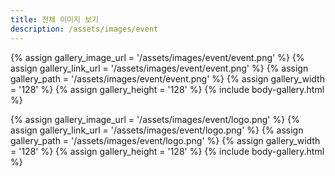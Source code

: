 ```yaml
---
title: 전체 이미지 보기
description: /assets/images/event
---
```




{% assign gallery_image_url = '/assets/images/event/event.png' %}
{% assign gallery_link_url = '/assets/images/event/event.png' %}
{% assign gallery_path = '/assets/images/event/event.png' %}
{% assign gallery_width = '128'  %}
{% assign gallery_height = '128'  %}
{% include body-gallery.html %}

{% assign gallery_image_url = '/assets/images/event/logo.png' %}
{% assign gallery_link_url = '/assets/images/event/logo.png' %}
{% assign gallery_path = '/assets/images/event/logo.png' %}
{% assign gallery_width = '128'  %}
{% assign gallery_height = '128'  %}
{% include body-gallery.html %}
